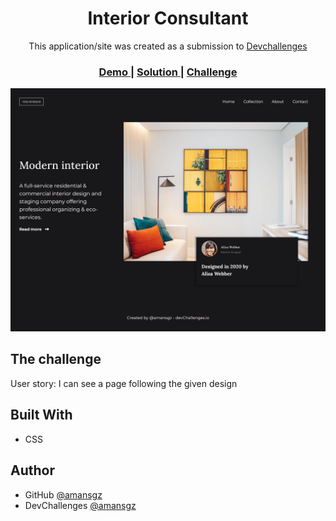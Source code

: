 <h1 align="center">Interior Consultant</h1>

<div align="center">
  This application/site was created as a submission to <a href="https://devchallenges.io/paths/responsive-web-developer">Devchallenges</a> 
</div>

<div align="center">
  <h3>
    <a href="https://amansgz.github.io/css-interior-consultant/" target="_blank">
      Demo
    </a>
    <span> | </span>
    <a href="">
      Solution
    </a>
    <span> | </span>
    <a href="https://devchallenges.io/challenges/Jymh2b2FyebRTUljkNcb" target="_blank">
      Challenge
    </a>
  </h3>
</div>

![screenshot](./assets/preview.png)

## The challenge

User story: I can see a page following the given design


## Built With

- CSS


## Author

- GitHub [@amansgz](https://github.com/amansgz)
- DevChallenges [@amansgz](https://devchallenges.io/portfolio/amansgz)

